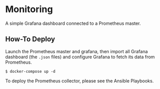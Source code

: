 # Monitoring

A simple Grafana dashboard connected to a Prometheus master.

## How-To Deploy

Launch the Prometheus master and grafana, then import all Grafana dashboard
(the `.json` files) and configure Grafana to fetch its data from Prometheus.

```console
$ docker-compose up -d
```

To deploy the Prometheus collector, please see the Ansible Playbooks.

